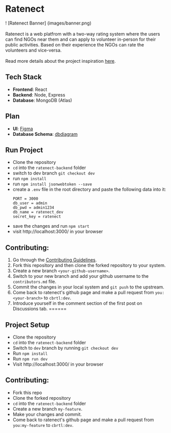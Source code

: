 # Ratenect
! [Ratenect Banner] (images/banner.png)
<br><br> 
Ratenect is a web platfrom with a two-way rating system where the users can find NGOs near them and can apply to volunteer in-person for their public activities. Based on their experience the NGOs can rate the volunteers and vice-versa.
<br><br>
Read more details about the project inspiration [here](https://cbrtl.github.io/posts/ratenect/).


## Tech Stack
  - **Frontend**: React
  - **Backend**: Node, Express 
  - **Database**: MongoDB (Atlas)


## Plan
  - **UI**: [Figma](https://www.figma.com/file/W7mgBV73gMNZRFjuEewyDN/ratenect?node-id=0%3A1)
  - **Database Schema**: [dbdiagram](https://dbdiagram.io/d/60f164684ed9be1c05cfa3bf)
 

 ## Run Project
 - Clone the repository
 - `cd` into the `ratenect-backend` folder
 - switch to dev branch `git checkout dev`
 - run `npm install`
 - run `npm install jsonwebtoken --save`
 - create a `.env` file in the root directory and paste the following data into it:
   ```
   PORT = 3000
   db_user = admin
   db_pwd = admin1234
   db_name = ratenect_dev
   secret_key = ratenect
   ```
 - save the changes and run `npm start`
 - visit http://localhost:3000/ in your browser



 ## Contributing:

 1. Go through the [Contributing Guidelines]().
 2. Fork this repository and then clone the forked repository to your system.
 3. Create a new branch `<your-github-username>`.
 4. Switch to your new branch and add your github username to the `contributors.md` file.
 5. Commit the changes in your local system and `git push` to the upstream.
 6. Come back to ratenect's github page and make a pull request from `you:<your-branch>` to `cbrtl:dev`.
 7. Introduce yourself in the comment section of the first post on Discussions tab.
======
## Project Setup

- Clone the repository
- `cd` into the `ratenect-backend` folder
- Switch to `dev` branch by running `git checkout dev`
- Run `npm install`
- Run `npm run dev`
- Visit http://localhost:3000/ in your browser

## Contributing:

- Fork this repo
- Clone the forked repository
- `cd` into the `ratenect-backend` folder
- Create a new branch `my-feature`.
- Make your changes and commit.
- Come back to ratenect's github page and make a pull request from `you:my-feature` to `cbrtl:dev`.

